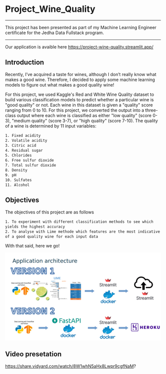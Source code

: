 
# Project_Wine_Quality
-----------------------------------------------------------------------------------------------------------------------------

This project has been presented as part of my Machine Learning Engineer certificate for the Jedha Data Fullstack program.

-----------------------------------------------------------------------------------------------------------------------------


Our application is avaible here https://project-wine-quality.streamlit.app/

## Introduction

Recently, I’ve acquired a taste for wines, although I don’t really know what makes a good wine. Therefore, I decided to apply some machine learning models to figure out what makes a good quality wine!

For this project, we used Kaggle's Red and White Wine Quality dataset to build various classification models to predict whether a particular wine is "good quality" or not. Each wine in this dataset is given a "quality" score ranging from 0 to 10. For this project, we converted the output into a three-class output where each wine is classified as either "low quality" (score 0-3), "medium quality" (score 3-7), or "high quality" (score 7-10). The quality of a wine is determined by 11 input variables:

    1. Fixed acidity
    2. Volatile acidity
    3. Citric acid
    4. Residual sugar
    5. Chlorides
    6. Free sulfur dioxide
    7. Total sulfur dioxide
    8. Density
    9. pH
    10. Sulfates
    11. Alcohol

## Objectives

The objectives of this project are as follows

    1. To experiment with different classification methods to see which yields the highest accuracy
    2. To analyse with Lime methode which features are the most indicative of a good quality wine for each input data

With that said, here we go!


![Application structure](Structure.png)

## Video presetation

https://share.vidyard.com/watch/8W1whN5aHx8Lwpr9cgfNaM?
